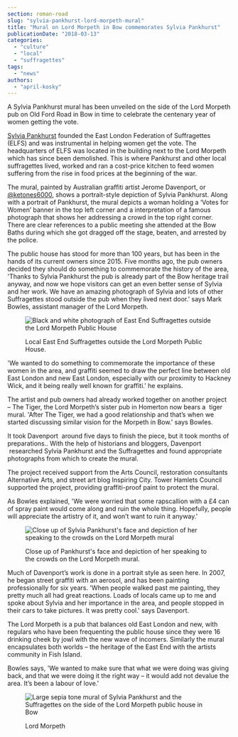 ```yaml
---
section: roman-road
slug: "sylvia-pankhurst-lord-morpeth-mural"
title: "Mural on Lord Morpeth in Bow commemorates Sylvia Pankhurst"
publicationDate: "2018-03-13"
categories: 
  - "culture"
  - "local"
  - "suffragettes"
tags: 
  - "news"
authors: 
  - "april-kosky"
---
```


A Sylvia Pankhurst mural has been unveiled on the side of the Lord Morpeth pub on Old Ford Road in Bow in time to celebrate the centenary year of women getting the vote.

[Sylvia Pankhurst](https://romanroadlondon.com/bows-suffragette-secrets-sylvia-pankhurst-east-end-suffrage/) founded the East London Federation of Suffragettes (ELFS) and was instrumental in helping women get the vote. The headquarters of ELFS was located in the building next to the Lord Morpeth which has since been demolished. This is where Pankhurst and other local suffragettes lived, worked and ran a cost-price kitchen to feed women suffering from the rise in food prices at the beginning of the war.

The mural, painted by Australian graffiti artist Jerome Davenport, or [@ketones6000](https://www.instagram.com/ketones6000/?hl=en), shows a portrait-style depiction of Sylvia Pankhurst. Along with a portrait of Pankhurst, the mural depicts a woman holding a ‘Votes for Women’ banner in the top left corner and a interpretation of a famous photograph that shows her addressing a crowd in the top right corner. There are clear references to a public meeting she attended at the Bow Baths during which she got dragged off the stage, beaten, and arrested by the police.

The public house has stood for more than 100 years, but has been in the hands of its current owners since 2015. Five months ago, the pub owners decided they should do something to commemorate the history of the area, 'Thanks to Sylvia Pankhurst the pub is already part of the Bow heritage trail anyway, and now we hope visitors can get an even better sense of Sylvia and her work. We have an amazing photograph of Sylvia and lots of other Suffragettes stood outside the pub when they lived next door.' says Mark Bowles, assistant manager of the Lord Morpeth.

<figure>

![Black and white photograph of East End Suffragettes outside the Lord Morpeth Public House](/images/Suffragettes-outside-Lord-Morpeth.jpg)

<figcaption>

Local East End Suffragettes outside the Lord Morpeth Public House.

</figcaption>

</figure>

'We wanted to do something to commemorate the importance of these women in the area, and graffiti seemed to draw the perfect line between old East London and new East London, especially with our proximity to Hackney Wick, and it being really well known for graffiti.' he explains.

The artist and pub owners had already worked together on another project – The Tiger, the Lord Morpeth’s sister pub in Homerton now bears a  tiger mural. 'After The Tiger, we had a good relationship and that’s when we started discussing similar vision for the Morpeth in Bow.' says Bowles.

It took Davenport  around five days to finish the piece, but it took months of preparations.. With the help of historians and bloggers, Davenport  researched Sylvia Pankhurst and the Suffragettes and found appropriate photographs from which to create the mural.

The project received support from the Arts Council, restoration consultants Alternative Arts, and street art blog Inspiring City. Tower Hamlets Council supported the project, providing graffiti-proof paint to protect the mural.

As Bowles explained, 'We were worried that some rapscallion with a £4 can of spray paint would come along and ruin the whole thing. Hopefully, people will appreciate the artistry of it, and won’t want to ruin it anyway.'

<figure>

![Close up of Sylvia Pankhurst's face and depiction of her speaking to the crowds on the Lord Morpeth mural ](/images/Sylvia-Pankhurst-street-art-painting-Lord-Morpeth-Bow-04.jpg)

<figcaption>

Close up of Pankhurst's face and depiction of her speaking to the crowds on the Lord Morpeth mural.

</figcaption>

</figure>

Much of Davenport’s work is done in a portrait style as seen here. In 2007, he began street graffiti with an aerosol, and has been painting professionally for six years. 'When people walked past me painting, they pretty much all had great reactions. Loads of locals came up to me and spoke about Sylvia and her importance in the area, and people stopped in their cars to take pictures. It was pretty cool.' says Davenport.

The Lord Morpeth is a pub that balances old East London and new, with regulars who have been frequenting the public house since they were 16 drinking cheek by jowl with the new wave of incomers. Similarly the mural encapsulates both worlds – the heritage of the East End with the artists community in Fish Island.

Bowles says, 'We wanted to make sure that what we were doing was giving back, and that we were doing it the right way – it would add not devalue the area. It’s been a labour of love.'

<figure>

![Large sepia tone mural of Sylvia Pankhurst and the Suffragettes on the side of the Lord Morpeth public house in Bow](/images/Sylvia-Pankhurst-street-art-painting-Lord-Morpeth-Bow-web-1024x683.jpg)

<figcaption>

Lord Morpeth

</figcaption>

</figure>

